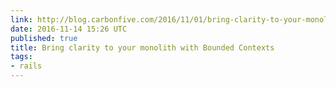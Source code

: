 ```yaml
---
link: http://blog.carbonfive.com/2016/11/01/bring-clarity-to-your-monolith-with-bounded-contexts/
date: 2016-11-14 15:26 UTC
published: true
title: Bring clarity to your monolith with Bounded Contexts
tags:
- rails
---
```



